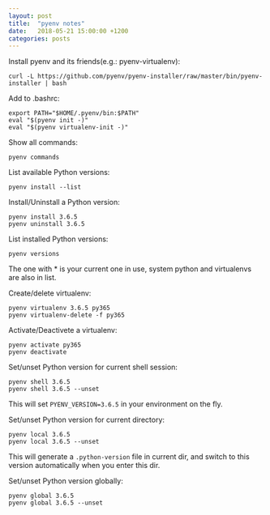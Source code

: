 ```yaml
---
layout: post
title:  "pyenv notes"
date:   2018-05-21 15:00:00 +1200
categories: posts
---
```


Install pyenv and its friends(e.g.: pyenv-virtualenv):

    curl -L https://github.com/pyenv/pyenv-installer/raw/master/bin/pyenv-installer | bash

Add to .bashrc:

    export PATH="$HOME/.pyenv/bin:$PATH"
    eval "$(pyenv init -)"
    eval "$(pyenv virtualenv-init -)"

Show all commands:

    pyenv commands

List available Python versions:

    pyenv install --list

Install/Uninstall a Python version:

    pyenv install 3.6.5
    pyenv uninstall 3.6.5

List installed Python versions:

    pyenv versions

The one with * is your current one in use, system python and virtualenvs are
also in list.

Create/delete virtualenv:

    pyenv virtualenv 3.6.5 py365
    pyenv virtualenv-delete -f py365

Activate/Deactivete a virtualenv:

    pyenv activate py365
    pyenv deactivate

Set/unset Python version for current shell session:

    pyenv shell 3.6.5
    pyenv shell 3.6.5 --unset

This will set `PYENV_VERSION=3.6.5` in your environment on the fly.

Set/unset Python version for current directory:

    pyenv local 3.6.5
    pyenv local 3.6.5 --unset

This will generate a `.python-version` file in current dir, and switch to this
version automatically when you enter this dir.

Set/unset Python version globally:

    pyenv global 3.6.5
    pyenv global 3.6.5 --unset
